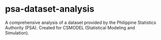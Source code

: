 # psa-dataset-analysis
A comprehensive analysis of a dataset provided by the Philippine Statistics Authority (PSA). Created for CSMODEL (Statistical Modeling and Simulation).
